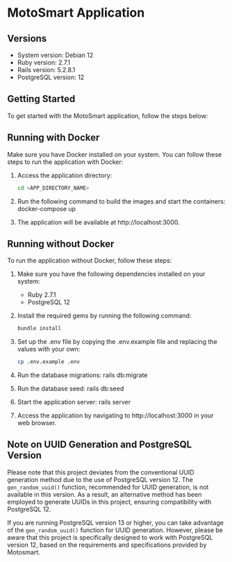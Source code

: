 # MotoSmart Application

## Versions

- System version: Debian 12
- Ruby version: 2.7.1
- Rails version: 5.2.8.1
- PostgreSQL version: 12

## Getting Started

To get started with the MotoSmart application, follow the steps below:

## Running with Docker

Make sure you have Docker installed on your system. You can follow these steps to run the application with Docker:

1. Access the application directory:

   ```bash
   cd <APP_DIRECTORY_NAME>

2. Run the following command to build the images and start the containers:
  docker-compose up

3. The application will be available at http://localhost:3000.

## Running without Docker

To run the application without Docker, follow these steps:

1. Make sure you have the following dependencies installed on your system:
   - Ruby 2.7.1
   - PostgreSQL 12

2. Install the required gems by running the following command:

   ```bash
   bundle install

3. Set up the .env file by copying the .env.example file and replacing the values with your own:

   ```bash
   cp .env.example .env

4. Run the database migrations:
  rails db:migrate

5. Run the database seed:
  rails db:seed

6. Start the application server:
  rails server

7. Access the application by navigating to http://localhost:3000 in your web browser.


## Note on UUID Generation and PostgreSQL Version

Please note that this project deviates from the conventional UUID generation method due to the use of PostgreSQL version 12. The `gen_random_uuid()` function, recommended for UUID generation, is not available in this version. As a result, an alternative method has been employed to generate UUIDs in this project, ensuring compatibility with PostgreSQL 12.

If you are running PostgreSQL version 13 or higher, you can take advantage of the `gen_random_uuid()` function for UUID generation. However, please be aware that this project is specifically designed to work with PostgreSQL version 12, based on the requirements and specifications provided by Motosmart.